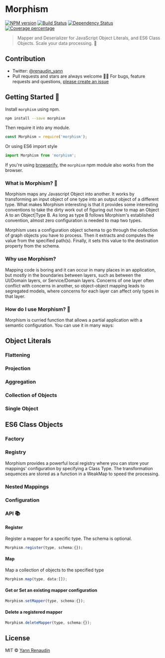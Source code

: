 [twitter-account]: https://twitter.com/renaudin_yann
[npm-image]: https://badge.fury.io/js/morphism.svg
[npm-url]: https://npmjs.org/package/morphism
[travis-image]: https://travis-ci.org/emyann/morphism.svg?branch=master
[travis-url]: https://travis-ci.org/emyann/morphism
[daviddm-image]: https://david-dm.org/emyann/morphism.svg?theme=shields.io
[daviddm-url]: https://david-dm.org/emyann/morphism
[coveralls-image]: https://coveralls.io/repos/emyann/morphism/badge.svg
[coveralls-url]: https://coveralls.io/r/emyann/morphism

# Morphism

[![NPM version][npm-image]][npm-url] [![Build Status][travis-image]][travis-url] [![Dependency Status][daviddm-image]][daviddm-url] [![Coverage percentage][coveralls-image]][coveralls-url]
> Mapper and Deserializer for JavaScript Object Literals, and ES6 Class Objects. Scale your data processing. 🚀

## Contribution 

- Twitter: [@renaudin_yann][twitter-account]
- Pull requests and stars are always welcome 🙏🏽 For bugs, feature requests and questions, [please create an issue](https://github.com/emyann/morphism/issues)

## Getting Started 🚀 
Install `morphism` using npm.

```sh
npm install --save morphism
```

Then require it into any module.

```js
const Morphism = require('morphism'); 
```

Or using ES6 import style

```js
import Morphism from 'morphism';
```

If you're using [browserify](http://browserify.org/), the `morphism` npm module
also works from the browser.

### What is Morphism? 🤔
Morphism maps any Javascript Object into another. It works by transforming an input object of one type into an output object of a different type. What makes Morphism interesting is that it provides some interesting conventions to take the dirty work out of figuring out how to map an Object A to an Object|Type B. As long as type B follows Morphism's established convention, almost zero configuration is needed to map two types.

Morphism uses a configuration object schema to go through the collection of graph objects you have to process. Then it extracts and computes the value from the specified path(s). Finally, it sets this value to the destination property from the schema.

### Why use Morphism? 
Mapping code is boring and it can occur in many places in an application, but mostly in the boundaries between layers, such as between the UI/Domain layers, or Service/Domain layers. Concerns of one layer often conflict with concerns in another, so object-object mapping leads to segregated models, where concerns for each layer can affect only types in that layer.

### How do I use Morphism? 🍔
Morphism is curried function that allows a partial application with a semantic configuration. You can use it in many ways:

## Object Literals
### Flattening

### Projection

### Aggregation

### Collection of Objects

### Single Object

## ES6 Class Objects
### Factory

### Registry

Morphism provides a powerful local registry where you can store your mappings' configuration by specifying a Class Type.
The transformation sequences are stored as a function in a WeakMap to speed the processing.

### Nested Mappings

### Configuration


### API 📚

#### Register

Register a mapper for a specific type. The schema is optional.

```js
Morphism.register(type, schema:{});
```

#### Map

Map a collection of objects to the specified type

```js
Morphism.map(type, data:[]);
```

#### Get or Set an existing mapper configuration

```js
Morphism.setMapper(type, schema:{});
```

#### Delete a registered mapper

```js
Morphism.deleteMapper(type, schema:{});
```



## License
MIT © [Yann Renaudin][twitter-account]
